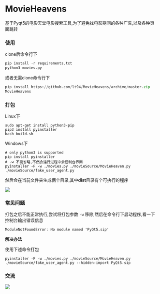 # MovieHeavens

基于Pyqt5的电影天堂电影搜索工具,为了避免找电影期间的各种广告,以及各种页面跳转

### 使用

clone后命令行下

```python
pip install -r requirements.txt
python3 movies.py
```

或者无需clone命令行下

```python
pip install https://github.com/lt94/MovieHeavens/archive/master.zip
MovieHeavens
```

### 打包

Linux下

```shell
sudo apt-get install python3-pip
pip3 install pyinstaller
bash build.sh
```

Windows下

```shell
# only python3 is supported
pip install pyinstaller
# -w 不能省略,不然会运行过程中会控制台界面
pyinstaller -F -w ./movies.py ./movieSource/MovieHeaven.py ./movieSource/fake_user_agent.py
```

然后会在当前文件夹生成俩个目录,其中**dist**目录有个可执行的程序

![](http://ww2.sinaimg.cn/large/d9e82fa4jw1f7nembhbr1g20dq09nna1.gif)


### 常见问题

打包之后不能正常执行,尝试将打包参数 `-w` 移除,然后在命令行下启动程序,看一下控制台输出错误信息

```ModuleNotFoundError: No module named 'PyQt5.sip'```

**解决办法**

使用下述命令打包

```
pyinstaller -F -w ./movies.py ./movieSource/MovieHeaven.py ./movieSource/fake_user_agent.py --hidden-import PyQt5.sip 
```

### 交流

![](./resources/qcode.jpg)
